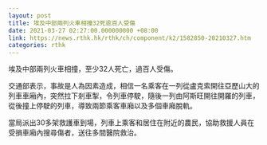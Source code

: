 ```yaml
---
layout: post
title: 埃及中部兩列火車相撞32死逾百人受傷
date: 2021-03-27 02:27:00.000000000 +08:00
link: https://news.rthk.hk/rthk/ch/component/k2/1582850-20210327.htm
categories: rthk
---
```


埃及中部兩列火車相撞，至少32人死亡，過百人受傷。

交通部表示，事故是人為因素造成，相信一名乘客在一列從盧克索開往亞歷山大的列車車廂內，突然拉下剎車掣，令列車停駛，隨後一列由阿斯旺開往開羅的列車，從後撞上停駛的列車，導致兩節乘客車廂以及多個車廂脫軌。

當局派出30多架救護車到場，列車上乘客和居住在附近的農民，協助救援人員在受損車廂內搜尋傷者，送往多間醫院救治。
